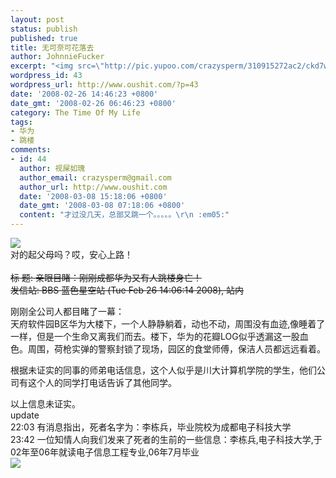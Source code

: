 ```yaml
---
layout: post
status: publish
published: true
title: 无可奈可花落去
author: JohnnieFucker
excerpt: "<img src=\"http://pic.yupoo.com/crazysperm/310915272ac2/ckd7wp9r.jpg\" />\r\n对的起父母吗？哎，安心上路！\r\n"
wordpress_id: 43
wordpress_url: http://www.oushit.com/?p=43
date: '2008-02-26 14:46:23 +0800'
date_gmt: '2008-02-26 06:46:23 +0800'
category: The Time Of My Life
tags:
- 华为
- 跳楼
comments:
- id: 44
  author: 视屎如瑰
  author_email: crazysperm@gmail.com
  author_url: http://www.oushit.com
  date: '2008-03-08 15:18:06 +0800'
  date_gmt: '2008-03-08 07:18:06 +0800'
  content: "才过没几天，总部又跳一个。。。。。\r\n :em05:"
---
```

<p><img src="http://pic.yupoo.com/crazysperm/310915272ac2/ckd7wp9r.jpg" /><br />
对的起父母吗？哎，安心上路！<br />
<!--break--><a id="more-43"></a><br />
<del datetime="2008-02-27T01:07:10+00:00">标  题: 亲眼目睹：刚刚成都华为又有人跳楼身亡！<br />
发信站: BBS 蓝色星空站 (Tue Feb 26 14:06:14 2008), 站内</p>
<p>刚刚全公司人都目睹了一幕：<br />
天府软件园B区华为大楼下，一个人静静躺着，动也不动，周围没有血迹,像睡着了一样，但是一个生命又离我们而去。楼下，华为的花瓣LOG似乎透漏这一股血色。周围，荷枪实弹的警察封锁了现场，园区的食堂师傅，保洁人员都远远看着。</p>
<p>根据未证实的同事的师弟电话信息，这个人似乎是川大计算机学院的学生，他们公司有这个人的同学打电话告诉了其他同学。<br />
</del></p>
<p>以上信息未证实。<br />
update<br />
22:03 有消息指出，死者名字为：李栋兵，毕业院校为成都电子科技大学<br />
23:42 一位知情人向我们发来了死者的生前的一些信息：李栋兵,电子科技大学,于02年至06年就读电子信息工程专业,06年7月毕业<br />
<img src="http://pic.yupoo.com/crazysperm/875175272ac2/j41quooo.jpg" /></p>
